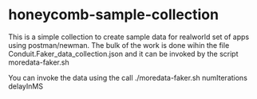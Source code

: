 # honeycomb-sample-collection
This is a simple collection to create sample data for realworld set of apps using postman/newman.
The bulk of the work is done wihin the file Conduit.Faker_data_collection.json and it can be invoked by the script moredata-faker.sh

You can invoke the data using the call
./moredata-faker.sh numIterations delayInMS
